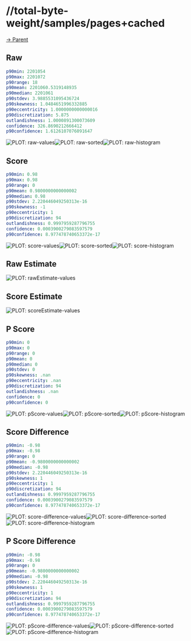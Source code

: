 
# //total-byte-weight/samples/pages+cached

[→ Parent](../..)


## Raw


```yaml
p90min: 2201054
p90max: 2201072
p90range: 18
p90mean: 2201060.5319148935
p90median: 2201061
p90stdev: 3.9885531095436724
p90skewness: 1.0484651996332885
p90eccentricity: 1.0000000000000016
p90discretization: 5.875
outlandishness: 1.0000891300073609
confidence: 326.8690212666412
p90confidence: 1.6126107076091647

```

![PLOT: raw-values](./raw/values.svg)![PLOT: raw-sorted](./raw/sorted.svg)![PLOT: raw-histogram](./raw/histogram.svg)
## Score


```yaml
p90min: 0.98
p90max: 0.98
p90range: 0
p90mean: 0.9800000000000002
p90median: 0.98
p90stdev: 2.220446049250313e-16
p90skewness: -1
p90eccentricity: 1
p90discretization: 94
outlandishness: 0.9997959287796755
confidence: 0.0003900279083597579
p90confidence: 8.977478740653372e-17

```

![PLOT: score-values](./score/values.svg)![PLOT: score-sorted](./score/sorted.svg)![PLOT: score-histogram](./score/histogram.svg)
## Raw Estimate

![PLOT: rawEstimate-values](./rawEstimate/values.svg)
## Score Estimate

![PLOT: scoreEstimate-values](./scoreEstimate/values.svg)
## P Score


```yaml
p90min: 0
p90max: 0
p90range: 0
p90mean: 0
p90median: 0
p90stdev: 0
p90skewness: .nan
p90eccentricity: .nan
p90discretization: 94
outlandishness: .nan
confidence: 0
p90confidence: 0

```

![PLOT: pScore-values](./pScore/values.svg)![PLOT: pScore-sorted](./pScore/sorted.svg)![PLOT: pScore-histogram](./pScore/histogram.svg)
## Score Difference


```yaml
p90min: -0.98
p90max: -0.98
p90range: 0
p90mean: -0.9800000000000002
p90median: -0.98
p90stdev: 2.220446049250313e-16
p90skewness: 1
p90eccentricity: 1
p90discretization: 94
outlandishness: 0.9997959287796755
confidence: 0.0003900279083597579
p90confidence: 8.977478740653372e-17

```

![PLOT: score-difference-values](./score-difference/values.svg)![PLOT: score-difference-sorted](./score-difference/sorted.svg)![PLOT: score-difference-histogram](./score-difference/histogram.svg)
## P Score Difference


```yaml
p90min: -0.98
p90max: -0.98
p90range: 0
p90mean: -0.9800000000000002
p90median: -0.98
p90stdev: 2.220446049250313e-16
p90skewness: 1
p90eccentricity: 1
p90discretization: 94
outlandishness: 0.9997959287796755
confidence: 0.0003900279083597579
p90confidence: 8.977478740653372e-17

```

![PLOT: pScore-difference-values](./pScore-difference/values.svg)![PLOT: pScore-difference-sorted](./pScore-difference/sorted.svg)![PLOT: pScore-difference-histogram](./pScore-difference/histogram.svg)